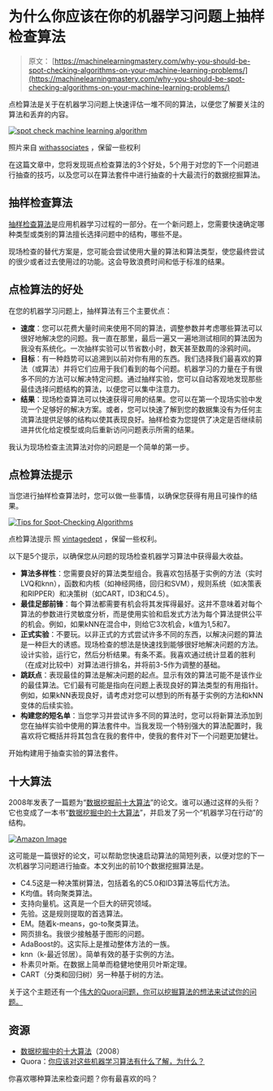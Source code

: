 # 为什么你应该在你的机器学习问题上抽样检查算法

> 原文： [https://machinelearningmastery.com/why-you-should-be-spot-checking-algorithms-on-your-machine-learning-problems/](https://machinelearningmastery.com/why-you-should-be-spot-checking-algorithms-on-your-machine-learning-problems/)

点检算法是关于在机器学习问题上快速评估一堆不同的算法，以便您了解要关注的算法和丢弃的内容。

[![spot check machine learning algorithm](img/c3f5ebc44bf8c02b929d6b9f6524f5bb.jpg)](https://3qeqpr26caki16dnhd19sv6by6v-wpengine.netdna-ssl.com/wp-content/uploads/2014/02/spot-check-machine-learning-algorithm.jpg)

照片来自 [withassociates](http://www.flickr.com/photos/withassociates/4385364607/sizes/l/) ，保留一些权利

在这篇文章中，您将发现斑点检查算法的3个好处，5个用于对您的下一个问题进行抽查的技巧，以及您可以在算法套件中进行抽查的十大最流行的数据挖掘算法。

## 抽样检查算法

[抽样检查算法](http://machinelearningmastery.com/how-to-evaluate-machine-learning-algorithms/)是应用机器学习过程的一部分。在一个新问题上，您需要快速确定哪种类型或类别的算法擅长选择问题中的结构，哪些不是。

现场检查的替代方案是，您可能会尝试使用大量的算法和算法类型，使您最终尝试的很少或者过去使用过的功能。这会导致浪费时间和低于标准的结果。

## 点检算法的好处

在您的机器学习问题上，抽样算法有三个主要优点：

*   **速度**：您可以花费大量时间来使用不同的算法，调整参数并考虑哪些算法可以很好地解决您的问题。我一直在那里，最后一遍又一遍地测试相同的算法因为我没有系统化。一次抽样实验可以节省数小时，数天甚至数周的涂鸦时间。
*   **目标**：有一种趋势可以追溯到以前对你有用的东西。我们选择我们最喜欢的算法（或算法）并将它们应用于我们看到的每个问题。机器学习的力量在于有很多不同的方法可以解决特定问题。通过抽样实验，您可以自动客观地发现那些最佳选择问题结构的算法，以便您可以集中注意力。
*   **结果**：现场检查算法可以快速获得可用的结果。您可以在第一个现场实验中发现一个足够好的解决方案。或者，您可以快速了解到您的数据集没有为任何主流算法提供足够的结构以使其表现良好。抽样检查为您提供了决定是否继续前进并优化给定模型或向后重新访问问题表示所需的结果。

我认为现场检查主流算法对你的问题是一个简单的第一步。

## 点检算法提示

当您进行抽样检查算法时，您可以做一些事情，以确保您获得有用且可操作的结果。

[![Tips for Spot-Checking Algorithms](img/523a73ee541937510210f41453302406.jpg)](https://3qeqpr26caki16dnhd19sv6by6v-wpengine.netdna-ssl.com/wp-content/uploads/2014/02/Tips-for-Spot-Checking-Algorithms.jpg)

点检算法提示
照 [vintagedept](http://www.flickr.com/photos/vintagedept/6358537847/sizes/l/) ，保留一些权利。

以下是5个提示，以确保您从问题的现场检查机器学习算法中获得最大收益。

*   **算法多样性**：您需要良好的算法类型组合。我喜欢包括基于实例的方法（实时LVQ和knn），函数和内核（如神经网络，回归和SVM），规则系统（如决策表和RIPPER）和决策树（如CART，ID3和C4.5）。
*   **最佳足部前锋**：每个算法都需要有机会将其发挥得最好。这并不意味着对每个算法的参数进行灵敏度分析，而是使用实验和启发式方法为每个算法提供公平的机会。例如，如果kNN在混合中，则给它3次机会，k值为1,5和7。
*   **正式实验**：不要玩。以非正式的方式尝试许多不同的东西，以解决问题的算法是一种巨大的诱惑。现场检查的想法是快速找到能够很好地解决问题的方法。设计实验，运行它，然后分析结果。有条不紊。我喜欢通过统计显着的胜利（在成对比较中）对算法进行排名，并将前3-5作为调整的基础。
*   **跳跃点**：表现最佳的算法是解决问题的起点。显示有效的算法可能不是该作业的最佳算法。它们最有可能是指向在问题上表现良好的算法类型的有用指针。例如，如果kNN表现良好，请考虑对您可以想到的所有基于实例的方法和kNN变体的后续实验。
*   **构建您的短名单**：当您学习并尝试许多不同的算法时，您可以将新算法添加到您在抽样实验中使用的算法套件中。当我发现一个特别强大的算法配置时，我喜欢将它概括并将其包含在我的套件中，使我的套件对下一个问题更加健壮。

开始构建用于抽查实验的算法套件。

## 十大算法

2008年发表了一篇题为“[数据挖掘前十大算法](http://scholar.google.com/scholar?q=Top+10+algorithms+in+data+mining)”的论文。谁可以通过这样的头衔？它也变成了一本书“[数据挖掘中的十大算法](http://www.amazon.com/dp/1420089641?tag=inspiredalgor-20)”，并启发了另一个“机器学习在行动”的结构。

[![Amazon Image](img/6ecaee515e4ac4c1906474d65ec2907e.jpg)](http://www.amazon.com/dp/1420089641?tag=inspiredalgor-20)

这可能是一篇很好的论文，可以帮助您快速启动算法的简短列表，以便对您的下一次机器学习问题进行抽查。本文列出的前10个数据挖掘算法是。

*   C4.5这是一种决策树算法，包括着名的C5.0和ID3算法等后代方法。
*   K均值。转向聚类算法。
*   支持向量机。这真是一个巨大的研究领域。
*   先验。这是规则提取的首选算法。
*   EM。随着k-means，go-to聚类算法。
*   网页排名。我很少接触基于图形的问题。
*   AdaBoost的。这实际上是推动整体方法的一族。
*   knn（k-最近邻居）。简单有效的基于实例的方法。
*   朴素贝叶斯。在数据上简单而稳健地使用贝叶斯定理。
*   CART（分类和回归树）另一种基于树的方法。

关于这个主题还有一个[伟大的Quora问题，你可以挖掘算法的想法来试试你的问题。](http://www.quora.com/Machine-Learning/What-are-some-Machine-Learning-algorithms-that-you-should-always-have-a-strong-understanding-of-and-why)

## 资源

*   [数据挖掘中的十大算法](http://scholar.google.com/scholar?q=Top+10+algorithms+in+data+mining)（2008）
*   Quora：[你应该对这些机器学习算法有什么了解，为什么？](http://www.quora.com/Machine-Learning/What-are-some-Machine-Learning-algorithms-that-you-should-always-have-a-strong-understanding-of-and-why)

你喜欢哪种算法来检查问题？你有最喜欢的吗？